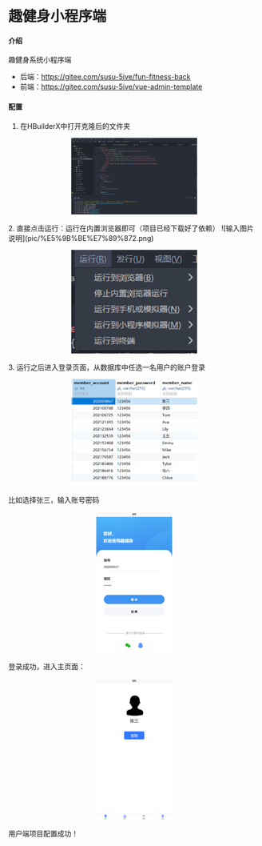 # 趣健身小程序端

#### 介绍
趣健身系统小程序端

- 后端：https://gitee.com/susu-5ive/fun-fitness-back
- 前端：https://gitee.com/susu-5ive/vue-admin-template

#### 配置

1. 在HBuilderX中打开克隆后的文件夹
<p align="center">
  <img src="pic/%E5%BE%AE%E4%BF%A1%E5%9B%BE%E7%89%87_20240827154936.png" width="50%" />
</p>
2. 直接点击运行：运行在内置浏览器即可（项目已经下载好了依赖）
![输入图片说明](pic/%E5%9B%BE%E7%89%872.png)
<p align="center">
  <img src="pic/%E5%9B%BE%E7%89%872.png" width="50%" />
</p>
3. 运行之后进入登录页面，从数据库中任选一名用户的账户登录
<p align="center">
  <img src="pic/%E5%9B%BE%E7%89%873.png" width="50%" />
</p>
 
比如选择张三，输入账号密码
 <p align="center">
  <img src="pic/%E5%9B%BE%E7%89%874.png" width="30%" />
</p>
登录成功，进入主页面：
 <p align="center">
  <img src="pic/%E5%9B%BE%E7%89%875.png" width="30%" />
</p>
用户端项目配置成功！


